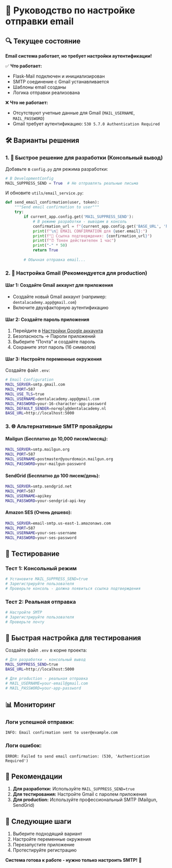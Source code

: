 # 📧 Руководство по настройке отправки email

## 🔍 Текущее состояние

**Email система работает, но требует настройки аутентификации!**

✅ **Что работает:**
- Flask-Mail подключен и инициализирован
- SMTP соединение с Gmail устанавливается
- Шаблоны email созданы
- Логика отправки реализована

❌ **Что не работает:**
- Отсутствуют учетные данные для Gmail (`MAIL_USERNAME`, `MAIL_PASSWORD`)
- Gmail требует аутентификацию: `530 5.7.0 Authentication Required`

## 🛠️ Варианты решения

### 1. 🚀 **Быстрое решение для разработки (Консольный вывод)**

Добавьте в `config.py` для режима разработки:

```python
# В DevelopmentConfig
MAIL_SUPPRESS_SEND = True  # Не отправлять реальные письма
```

И обновите `utils/email_service.py`:

```python
def send_email_confirmation(user, token):
    """Send email confirmation to user"""
    try:
        if current_app.config.get('MAIL_SUPPRESS_SEND'):
            # В режиме разработки - выводим в консоль
            confirmation_url = f"{current_app.config.get('BASE_URL', 'http://localhost:5000')}/auth/confirm-email/{token}"
            print(f"\n📧 EMAIL CONFIRMATION для {user.email}:")
            print(f"🔗 Ссылка подтверждения: {confirmation_url}")
            print(f"⏰ Токен действителен 1 час")
            print("-" * 50)
            return True
        
        # Обычная отправка email...
```

### 2. 📧 **Настройка Gmail (Рекомендуется для production)**

#### Шаг 1: Создайте Gmail аккаунт для приложения
- Создайте новый Gmail аккаунт (например: `dentalacademy.app@gmail.com`)
- Включите двухфакторную аутентификацию

#### Шаг 2: Создайте пароль приложения
1. Перейдите в [Настройки Google аккаунта](https://myaccount.google.com/)
2. Безопасность → Пароли приложений
3. Выберите "Почта" и создайте пароль
4. Сохраните этот пароль (16 символов)

#### Шаг 3: Настройте переменные окружения
Создайте файл `.env`:

```bash
# Email Configuration
MAIL_SERVER=smtp.gmail.com
MAIL_PORT=587
MAIL_USE_TLS=true
MAIL_USERNAME=dentalacademy.app@gmail.com
MAIL_PASSWORD=your-16-character-app-password
MAIL_DEFAULT_SENDER=noreply@dentalacademy.nl
BASE_URL=http://localhost:5000
```

### 3. 🌐 **Альтернативные SMTP провайдеры**

#### Mailgun (Бесплатно до 10,000 писем/месяц):
```bash
MAIL_SERVER=smtp.mailgun.org
MAIL_PORT=587
MAIL_USERNAME=postmaster@yourdomain.mailgun.org
MAIL_PASSWORD=your-mailgun-password
```

#### SendGrid (Бесплатно до 100 писем/день):
```bash
MAIL_SERVER=smtp.sendgrid.net
MAIL_PORT=587
MAIL_USERNAME=apikey
MAIL_PASSWORD=your-sendgrid-api-key
```

#### Amazon SES (Очень дешево):
```bash
MAIL_SERVER=email-smtp.us-east-1.amazonaws.com
MAIL_PORT=587
MAIL_USERNAME=your-ses-username
MAIL_PASSWORD=your-ses-password
```

## 🧪 Тестирование

### Тест 1: Консольный режим
```bash
# Установите MAIL_SUPPRESS_SEND=true
# Зарегистрируйте пользователя
# Проверьте консоль - должна появиться ссылка подтверждения
```

### Тест 2: Реальная отправка
```bash
# Настройте SMTP
# Зарегистрируйте пользователя
# Проверьте почту
```

## 🔧 Быстрая настройка для тестирования

Создайте файл `.env` в корне проекта:

```bash
# Для разработки - консольный вывод
MAIL_SUPPRESS_SEND=true
BASE_URL=http://localhost:5000

# Для production - реальная отправка
# MAIL_USERNAME=your-email@gmail.com
# MAIL_PASSWORD=your-app-password
```

## 📊 Мониторинг

### Логи успешной отправки:
```
INFO: Email confirmation sent to user@example.com
```

### Логи ошибок:
```
ERROR: Failed to send email confirmation: (530, 'Authentication Required')
```

## 🎯 Рекомендации

1. **Для разработки:** Используйте `MAIL_SUPPRESS_SEND=true`
2. **Для тестирования:** Настройте Gmail с паролем приложения
3. **Для production:** Используйте профессиональный SMTP (Mailgun, SendGrid)

## 🚀 Следующие шаги

1. Выберите подходящий вариант
2. Настройте переменные окружения
3. Перезапустите приложение
4. Протестируйте регистрацию

**Система готова к работе - нужно только настроить SMTP!** 🎉


